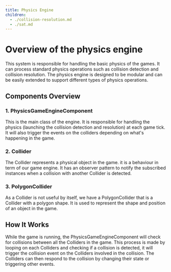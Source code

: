 ```yaml
---
title: Physics Engine
children:
  - ./collision-resolution.md
  - ./sat.md
---
```

# Overview of the physics engine
This system is responsible for handling the basic physics of the games. It can process standard physics operations such as collision detection and collision resolution. The physics engine is designed to be modular and can be easily extended to support different types of physics operations.

## Components Overview
### 1. PhysicsGameEngineComponent
This is the main class of the engine. It is responsible for handling the physics (launching the collision detection and resolution) at each game tick. It will also trigger the events on the colliders depending on what's happening in the game.

### 2. Collider
The Collider represents a physical object in the game. it is a behaviour in term of our game engine. It has an observer pattern to notify the subscribed instances when a collision with another Collider is detected.

### 3. PolygonCollider
As a Collider is not useful by itself, we have a PolygonCollider that is a Collider with a polygon shape. It is used to represent the shape and position of an object in the game.

## How It Works
While the game is running, the PhysicsGameEngineComponent will check for collisions between all the Colliders in the game. This process is made by looping on each Colliders and checking if a collision is detected, it will trigger the collision event on the Colliders involved in the collision. The Colliders can then respond to the collision by changing their state or triggering other events.